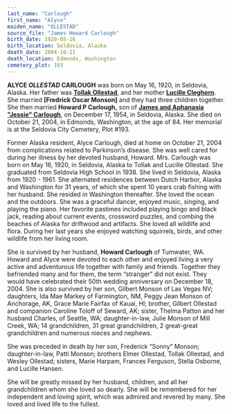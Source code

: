 ```yaml
---
last_name: "Carlough"
first_name: "Alyce"
maiden_name: "OLLESTAD"
source_file: "James Howard Carlough"
birth_date: 1920-05-16
birth_location: Seldovia, Alaska
death_date: 2004-10-21
death_location: Edmonds, Washington
cemetery_plot: 193
---
```


**ALYCE *OLLESTAD* CARLOUGH** was born on May 16, 1920, in Seldovia, Alaska.
Her father was [**Tollak Ollestad**](./Ollestad_Tollak_Bowitz.md), and her
mother [**Lucille Cleghorn**](./Ollestad_Lucille_Cleghorn.md). She married **\[Fredrick Oscar Monson\]** and
they had three children together. She then married **Howard P
Carlough,** son of [**James and Aphanasia "Jessie" Carlough**](./Carlough_James_Howard.md), on December
17, 1954, in Seldovia, Alaska. She died on October 21, 2004, in Edmonds,
Washington, at the age of 84. Her memorial is at the Seldovia City Cemetery, Plot #193.

Former Alaska resident, Alyce Carlough, died at home on October 21, 2004 from complications related to Parkinson’s disease. She was well cared for during her illness by her devoted husband, Howard. Mrs. Carlough was born on May 16, 1920, in Seldovia, Alaska to Tollak and Lucille Ollestad. She graduated from Seldovia High School in 1938. She lived in Seldovia, Alaska from 1920 - 1961. She alternated residences between Dutch Harbor, Alaska and Washington for 31 years, of which she spent 10 years crab fishing with her husband. She resided in Washington thereafter. She loved the ocean and the outdoors. She was a graceful dancer, enjoyed music, singing, and playing the piano. Her favorite pastimes included playing bingo and black jack, reading about current events, crossword puzzles, and combing the beaches of Alaska for driftwood and artifacts. She loved all wildlife and flora. During her last years she enjoyed watching squirrels, birds, and other wildlife from her living room.

She is survived by her husband, **Howard Carlough** of Tumwater, WA. Howard and Alyce were devoted to each other and enjoyed living a very active and adventurous life together with family and friends. Together they befriended many and for them, the term “stranger” did not exist. They would have celebrated their 50th wedding anniversary on December 18, 2004. She is also survived by her son, Gilbert Monson of Las Vegas NV; daughters, Ida Mae Markey of Farmington, NM, Peggy Jean  Monson of Anchorage, AK, Grace Marie Fairfax of Kauai, HI; brother, Gilbert  Ollestad and companion Caroline Toloff of Seward, AK; sister, Thelma Patton and her husband  Charles, of Seattle, WA;  daughter-in-law, Julie Monson of Mill Creek, WA; 14 grandchildren, 31  great grandchildren, 2 great-great grandchildren and numerous nieces and nephews.

She was preceded in death by her son, Frederick “Sonny” Monson; daughter-in-law, Patti Monson;  brothers Elmer Ollestad, Tollak Ollestad, and Wesley Ollestad; sisters, Marie Harpam, Frances  Ferguson, Stella Osborne, and Lucille Hansen.

She will be greatly missed by her husband, children, and all her grandchildren whom she loved so dearly. She will be remembered for her independent and loving spirit, which was admired and revered by many. She loved and lived life to the fullest.

